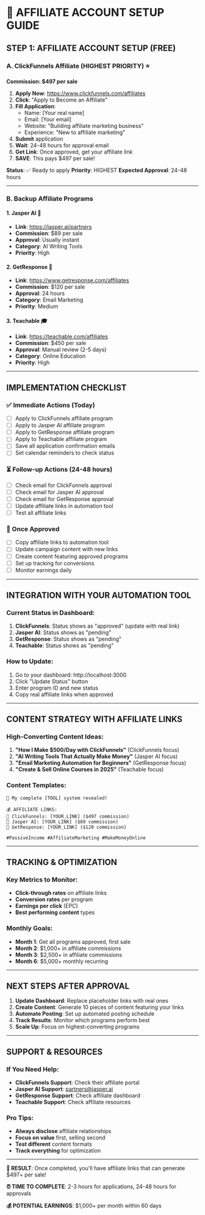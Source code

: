 # 🚀 AFFILIATE ACCOUNT SETUP GUIDE

## STEP 1: AFFILIATE ACCOUNT SETUP (FREE)

### A. ClickFunnels Affiliate (HIGHEST PRIORITY) ⭐
**Commission: $497 per sale**

1. **Apply Now**: https://www.clickfunnels.com/affiliates
2. **Click**: "Apply to Become an Affiliate"
3. **Fill Application**:
   - Name: [Your real name]
   - Email: [Your email]
   - Website: "Building affiliate marketing business"
   - Experience: "New to affiliate marketing"
4. **Submit** application
5. **Wait**: 24-48 hours for approval email
6. **Get Link**: Once approved, get your affiliate link
7. **SAVE**: This pays $497 per sale!

**Status**: ✅ Ready to apply
**Priority**: HIGHEST
**Expected Approval**: 24-48 hours

---

### B. Backup Affiliate Programs

#### 1. Jasper AI 🤖
- **Link**: https://jasper.ai/partners
- **Commission**: $89 per sale
- **Approval**: Usually instant
- **Category**: AI Writing Tools
- **Priority**: High

#### 2. GetResponse 📧
- **Link**: https://www.getresponse.com/affiliates
- **Commission**: $120 per sale
- **Approval**: 24 hours
- **Category**: Email Marketing
- **Priority**: Medium

#### 3. Teachable 🎓
- **Link**: https://teachable.com/affiliates
- **Commission**: $450 per sale
- **Approval**: Manual review (2-5 days)
- **Category**: Online Education
- **Priority**: High

---

## IMPLEMENTATION CHECKLIST

### ✅ Immediate Actions (Today)
- [ ] Apply to ClickFunnels affiliate program
- [ ] Apply to Jasper AI affiliate program
- [ ] Apply to GetResponse affiliate program
- [ ] Apply to Teachable affiliate program
- [ ] Save all application confirmation emails
- [ ] Set calendar reminders to check status

### ⏳ Follow-up Actions (24-48 hours)
- [ ] Check email for ClickFunnels approval
- [ ] Check email for Jasper AI approval
- [ ] Check email for GetResponse approval
- [ ] Update affiliate links in automation tool
- [ ] Test all affiliate links

### 🎯 Once Approved
- [ ] Copy affiliate links to automation tool
- [ ] Update campaign content with new links
- [ ] Create content featuring approved programs
- [ ] Set up tracking for conversions
- [ ] Monitor earnings daily

---

## INTEGRATION WITH YOUR AUTOMATION TOOL

### Current Status in Dashboard:
1. **ClickFunnels**: Status shows as "approved" (update with real link)
2. **Jasper AI**: Status shows as "pending"
3. **GetResponse**: Status shows as "pending"
4. **Teachable**: Status shows as "pending"

### How to Update:
1. Go to your dashboard: http://localhost:3000
2. Click "Update Status" button
3. Enter program ID and new status
4. Copy real affiliate links when approved

---

## CONTENT STRATEGY WITH AFFILIATE LINKS

### High-Converting Content Ideas:
1. **"How I Make $500/Day with ClickFunnels"** (ClickFunnels focus)
2. **"AI Writing Tools That Actually Make Money"** (Jasper AI focus)
3. **"Email Marketing Automation for Beginners"** (GetResponse focus)
4. **"Create & Sell Online Courses in 2025"** (Teachable focus)

### Content Templates:
```
🎯 My complete [TOOL] system revealed!

💰 AFFILIATE LINKS:
🔗 ClickFunnels: [YOUR_LINK] ($497 commission)
🔗 Jasper AI: [YOUR_LINK] ($89 commission)
🔗 GetResponse: [YOUR_LINK] ($120 commission)

#PassiveIncome #AffiliateMarketing #MakeMoneyOnline
```

---

## TRACKING & OPTIMIZATION

### Key Metrics to Monitor:
- **Click-through rates** on affiliate links
- **Conversion rates** per program
- **Earnings per click** (EPC)
- **Best performing content** types

### Monthly Goals:
- **Month 1**: Get all programs approved, first sale
- **Month 2**: $1,000+ in affiliate commissions
- **Month 3**: $2,500+ in affiliate commissions
- **Month 6**: $5,000+ monthly recurring

---

## NEXT STEPS AFTER APPROVAL

1. **Update Dashboard**: Replace placeholder links with real ones
2. **Create Content**: Generate 10 pieces of content featuring your links
3. **Automate Posting**: Set up automated posting schedule
4. **Track Results**: Monitor which programs perform best
5. **Scale Up**: Focus on highest-converting programs

---

## SUPPORT & RESOURCES

### If You Need Help:
- **ClickFunnels Support**: Check their affiliate portal
- **Jasper AI Support**: partners@jasper.ai
- **GetResponse Support**: Check affiliate dashboard
- **Teachable Support**: Check affiliate resources

### Pro Tips:
- **Always disclose** affiliate relationships
- **Focus on value** first, selling second
- **Test different** content formats
- **Track everything** for optimization

---

**🎯 RESULT**: Once completed, you'll have affiliate links that can generate $497+ per sale!

**⏰ TIME TO COMPLETE**: 2-3 hours for applications, 24-48 hours for approvals

**💰 POTENTIAL EARNINGS**: $1,000+ per month within 60 days
